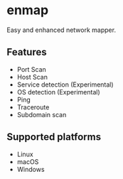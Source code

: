 # enmap
Easy and enhanced network mapper.

## Features
- Port Scan
- Host Scan
- Service detection (Experimental)
- OS detection (Experimental)
- Ping
- Traceroute
- Subdomain scan

## Supported platforms
- Linux
- macOS
- Windows
